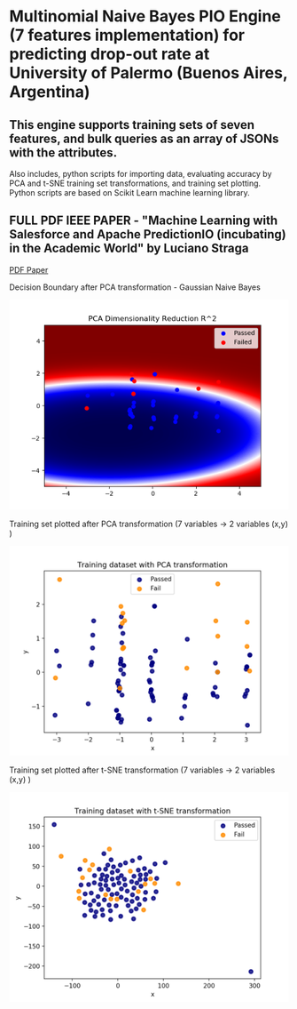 # Multinomial Naive Bayes PIO Engine (7 features implementation) for predicting drop-out rate at University of Palermo (Buenos Aires, Argentina)

## This engine supports training sets of seven features, and bulk queries as an array of JSONs with the attributes.

Also includes, python scripts for importing data, evaluating accuracy by PCA and t-SNE training set transformations, and training set plotting. Python scripts are based on Scikit Learn machine learning library.

## FULL PDF IEEE PAPER - "Machine Learning with Salesforce and Apache PredictionIO (incubating) in the Academic World" by Luciano Straga 
[PDF Paper](https://github.com/lucianostraga/UniversityOfPalermo-PredictionIO/blob/master/IEEE_Paper.pdf)

Decision Boundary after PCA transformation - Gaussian Naive Bayes

![PCADecisionBoundary](https://github.com/lucianostraga/UniversityOfPalermo-PredictionIO/blob/master/images/decisionPCA.png)

Training set plotted after PCA transformation (7 variables -> 2 variables (x,y) )

![PCAset](https://github.com/lucianostraga/UniversityOfPalermo-PredictionIO/blob/master/images/TraningDataPCA.png)

Training set plotted after t-SNE transformation (7 variables -> 2 variables (x,y) )

![t-SNEset](https://github.com/lucianostraga/UniversityOfPalermo-PredictionIO/blob/master/images/TrainingDataTSNE.png)


